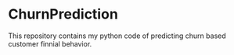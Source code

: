 # ChurnPrediction
This repository contains my python code of predicting churn based customer finnial behavior.

